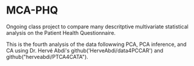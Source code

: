 # MCA-PHQ

Ongoing class project to compare many descritptive multivariate statistical analysis on the Patient Health Questionnaire.

This is the fourth analysis of the data followwing PCA, PCA inference, and CA using Dr. Hervé Abdi's github('HerveAbdi/data4PCCAR') and github("herveabdi/PTCA4CATA").
